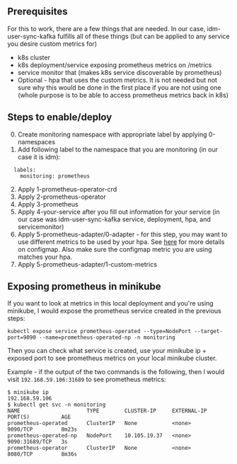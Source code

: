 
## Prerequisites 
For this to work, there are a few things that are needed.  In our case, idm-user-sync-kafka fulfills all of these things (but can be applied to any service you desire custom metrics for)
* k8s cluster
* k8s deployment/service exposing prometheus metrics on /metrics
* service monitor that (makes k8s service discoverable by prometheus) 
* Optional - hpa that uses the custom metrics.  It is not needed but not sure why this would be done in the first place if you are not using one (whole purpose is to be able to access prometheus metrics back in k8s)

## Steps to enable/deploy
0. Create monitoring namespace with appropriate label by applying 0-namespaces
1. Add following label to the namespace that you are monitoring (in our case it is idm):
```
  labels:
    monitoring: prometheus
```
2. Apply 1-prometheus-operator-crd
3. Apply 2-prometheus-operator
4. Apply 3-prometheus
5. Apply 4-your-service after you fill out information for your service (in our case was idm-user-sync-kafka service, deployment, hpa, and servicemonitor)
6. Apply 5-prometheus-adapter/0-adapter - for this step, you may want to use different metrics to be used by your hpa.  See [here](https://github.com/kubernetes-sigs/prometheus-adapter/blob/master/docs/config.md) for more details on configmap.  Also make sure the configmap metric you are using matches your hpa. 
7. Apply 5-prometheus-adapter/1-custom-metrics

## Exposing prometheus in minikube
If you want to look at metrics in this local deployment and you're using minikube, I would expose the prometheus service created in the previous steps:
```
kubectl expose service prometheus-operated --type=NodePort --target-port=9090 --name=prometheus-operated-np -n monitoring
```
Then you can check what service is created, use your minikube ip + exposed port to see prometheus metrics on your local minikube cluster. 

Example - if the output of the two commands is the following, then I would visit `192.168.59.106:31689` to see prometheus metrics:
```
$ minikube ip
192.168.59.106
$ kubectl get svc -n monitoring
NAME                     TYPE        CLUSTER-IP     EXTERNAL-IP   PORT(S)          AGE
prometheus-operated      ClusterIP   None           <none>        9090/TCP         8m23s
prometheus-operated-np   NodePort    10.105.19.37   <none>        9090:31689/TCP   3s
prometheus-operator      ClusterIP   None           <none>        8080/TCP         8m36s
```
